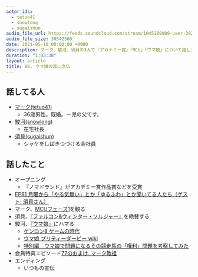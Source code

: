 ```yaml
---
actor_ids:
  - tetuo41
  - snowlong
  - sugaishun
audio_file_url: https://feeds.soundcloud.com/stream/1045189909-user-302747142-yarukinai-88-2021-05-10.mp3
audio_file_size: 30542366
date: 2021-05-10 00:00:00 +0900
description: マーク、駿河、須貝の3人で「アカデミー賞」「MCU」「ウマ娘」について話しました。
duration: "1:03:38"
layout: article
title: 88. ウマ娘の耳に念仏
---
```


## 話してる人
- [マーク(tetuo41)](https://twitter.com/tetuo41)
  - 36歳男性。既婚。一児の父です。
- [駿河(snowlong)](https://twitter.com/_snowlong)
  - 在宅社長
- [須貝(sugaishun)](https://twitter.com/sugaishun)
  - シャケをしばきつづける会社員

## 話したこと
- オープニング
  - 『ノマドランド』がアカデミー賞作品賞などを受賞
- [EP81 月曜から「やる気無い」とか「ゆるふわ」とか聞いてる人たち（ゲスト: 須貝さん）](https://yuru28.com/81)
- マーク、[MCUフェーズ1](https://jp.ign.com/mcu/8639/feature/1)を観る
- 須貝、[『ファルコン&ウィンター・ソルジャー』](https://disneyplus.disney.co.jp/program/the-falcon-and-the-winter-soldier.html)を絶賛する
- 駿河、[『ウマ娘』](https://umamusume.jp/)にハマる
  - [ゲンロン8 ゲームの時代](https://genron.co.jp/shop/products/detail/160)
  - [ウマ娘 プリティーダービー wiki](https://ja.wikipedia.org/wiki/%E3%82%A6%E3%83%9E%E5%A8%98_%E3%83%97%E3%83%AA%E3%83%86%E3%82%A3%E3%83%BC%E3%83%80%E3%83%BC%E3%83%93%E3%83%BC)
  - [特別編　ウマ娘で問題になるその競走馬の「権利」問題を考察してみた](http://blog.livedoor.jp/orufe06/archives/21979927.html)
- 会員特典エピソード[77のおまけ. マーク教祖](https://yarukinai.fm/episode/77-omake)
- エンディング
  - いつもの宣伝
